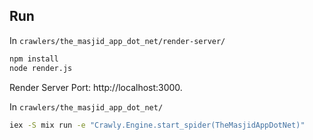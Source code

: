 ## Run

In `crawlers/the_masjid_app_dot_net/render-server/`

``` sh
npm install
node render.js
```

Render Server Port: http://localhost:3000.

In `crawlers/the_masjid_app_dot_net/`

```sh
iex -S mix run -e "Crawly.Engine.start_spider(TheMasjidAppDotNet)"
```
